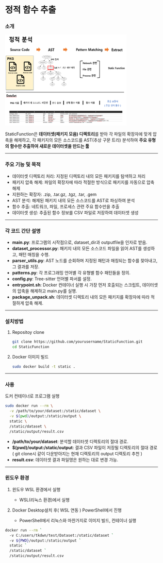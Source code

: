# 정적 함수 추출 

### 소개
<img src="https://github.com/SJoon99/Static_Function/blob/main/image%20(1).png"  width="400" height="300"/>

StaticFunction은 **데이터셋(패키지 모음) 디렉토리**를 받아 각 파일의 확장자에 맞게 압축을 해제하고, 각 패키지의 모든 소스코드를 AST(추상 구문 트리) 분석하여 **주요 유형의 함수만 추출하여 새로운 데이터셋을 만드는 툴**

---
### 주요 기능 및 목적

- 데이터셋 디렉토리 처리: 지정된 디렉토리 내의 모든 패키지를 탐색하고 처리
- 패키지 압축 해제: 파일의 확장자에 따라 적절한 방식으로 패키지를 자동으로 압축 해제
- 지원하는 확장자: .zip, .tar.gz, .tgz, .tar, .gem
- AST 분석: 해제된 패키지 내의 모든 소스코드를 AST로 파싱하여 분석
- 함수 추출: 네트워크, 파일, 프로세스 관련 주요 함수만을 추출
- 데이터셋 생성: 추출된 함수 정보를 CSV 파일로 저장하여 데이터셋 생성

---
### 각 코드 간단 설명 

- **main.py**: 프로그램의 시작점으로, dataset_dir과 outputfile을 인자로 받음.
- **dataset_processor.py**: 패키지 내의 모든 소스코드 파일을 읽어 AST를 생성하고, 패턴 매칭을 수행.
- **parser_utils.py**: AST 노드를 순회하며 지정된 패턴과 매칭되는 함수를 찾아내고, 그 결과를 저장.
- **patterns.py**: 각 프로그래밍 언어별 각 유형별 함수 패턴들을 정의.
- **config.py**: Tree-sitter 언어별 파서를 설정.
- **entrypoint.sh**: Docker 컨테이너 실행 시 가장 먼저 호출되는 스크립트, 데이터셋의 압축을 해제하고 main.py를 실행.
- **package_unpack.sh**: 데이터셋 디렉토리 내의 모든 패키지를 확장자에 따라 적절하게 압축 해제.

---
### 설치방법

1. Repositoy clone
   
   ```bash
   git clone https://github.com/yourusername/StaticFunction.git
   cd StaticFunction

2. Docker 이미지 빌드
   
   ```bash
   sudo docker build -t static .
---
### 사용
도커 컨테이너로 프로그램 실행
```bash
sudo docker run --rm \
  -v /path/to/your/dataset:/static/dataset \
  -v $(pwd)/output:/static/output \
  static \
  /static/dataset \
  /static/output/result.csv
```
- **/path/to/your/dataset**: 분석할 데이터셋 디렉토리의 절대 경로.
- **$(pwd)/output:/static/output**: 결과 CSV 파일이 저장될 디렉토리의 절대 경로 ( git clone시 같이 다운받아지는 현재 디렉토리의 output 디렉토리 추천 )
- **result.csv**: 데이터셋 결과 파일명은 원하는 대로 변경 가능.

---
### 윈도우 환경
1. 윈도우 WSL 환경에서 실행
   - WSL(리눅스 환경)에서 실행

2. Docker Desktop설치 후( WSL 연동 ) PowerShell에서 진행
   - PowerShell에서 리눅스와 마찬가지로 이미지 빌드, 컨테이너 실행

```bash
docker run --rm `
  -v C:/users/tkdwn/test/Dataset:/static/dataset `
  -v ${PWD}/output:/static/output `
  static `
  /static/dataset `
  /static/output/result.csv
```
   
